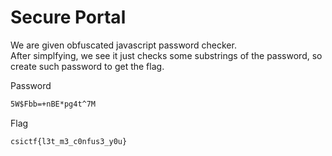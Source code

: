 # Secure Portal

We are given obfuscated javascript password checker.  
After simplfying, we see it just checks some substrings of the password, so create such password to get the flag.

Password

```txt
5W$Fbb=+nBE*pg4t^7M
```

Flag

```txt
csictf{l3t_m3_c0nfus3_y0u}
```
